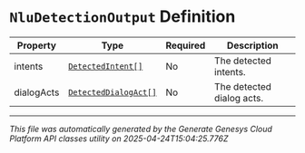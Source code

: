 # `NluDetectionOutput` Definition

| Property | Type | Required | Description |
|----------|------|----------|-------------|
| intents | [`DetectedIntent[]`](detectedintent-definition.md) | No | The detected intents. |
| dialogActs | [`DetectedDialogAct[]`](detecteddialogact-definition.md) | No | The detected dialog acts. |

---

*This file was automatically generated by the Generate Genesys Cloud Platform API classes utility on 2025-04-24T15:04:25.776Z*
